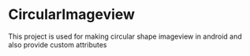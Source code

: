 # CircularImageview
This project is used for making circular shape imageview in android and also provide custom attributes
